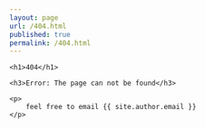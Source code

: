 ```yaml
---
layout: page
url: /404.html
published: true
permalink: /404.html
---
```

<div class="">

	<h1>404</h1>
	
	<h3>Error: The page can not be found</h3>
	
	<p>
		feel free to email {{ site.author.email }}
    </p>

</div>
